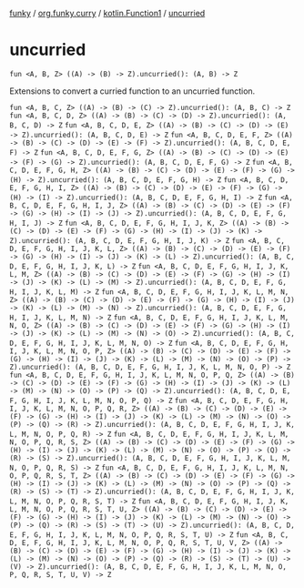 [funky](../../index.md) / [org.funky.curry](../index.md) / [kotlin.Function1](index.md) / [uncurried](.)

# uncurried

`fun <A, B, Z> ((A) -> (B) -> Z).uncurried(): (A, B) -> Z`

Extensions to convert a curried function to an uncurried function.

`fun <A, B, C, Z> ((A) -> (B) -> (C) -> Z).uncurried(): (A, B, C) -> Z`
`fun <A, B, C, D, Z> ((A) -> (B) -> (C) -> (D) -> Z).uncurried(): (A, B, C, D) -> Z`
`fun <A, B, C, D, E, Z> ((A) -> (B) -> (C) -> (D) -> (E) -> Z).uncurried(): (A, B, C, D, E) -> Z`
`fun <A, B, C, D, E, F, Z> ((A) -> (B) -> (C) -> (D) -> (E) -> (F) -> Z).uncurried(): (A, B, C, D, E, F) -> Z`
`fun <A, B, C, D, E, F, G, Z> ((A) -> (B) -> (C) -> (D) -> (E) -> (F) -> (G) -> Z).uncurried(): (A, B, C, D, E, F, G) -> Z`
`fun <A, B, C, D, E, F, G, H, Z> ((A) -> (B) -> (C) -> (D) -> (E) -> (F) -> (G) -> (H) -> Z).uncurried(): (A, B, C, D, E, F, G, H) -> Z`
`fun <A, B, C, D, E, F, G, H, I, Z> ((A) -> (B) -> (C) -> (D) -> (E) -> (F) -> (G) -> (H) -> (I) -> Z).uncurried(): (A, B, C, D, E, F, G, H, I) -> Z`
`fun <A, B, C, D, E, F, G, H, I, J, Z> ((A) -> (B) -> (C) -> (D) -> (E) -> (F) -> (G) -> (H) -> (I) -> (J) -> Z).uncurried(): (A, B, C, D, E, F, G, H, I, J) -> Z`
`fun <A, B, C, D, E, F, G, H, I, J, K, Z> ((A) -> (B) -> (C) -> (D) -> (E) -> (F) -> (G) -> (H) -> (I) -> (J) -> (K) -> Z).uncurried(): (A, B, C, D, E, F, G, H, I, J, K) -> Z`
`fun <A, B, C, D, E, F, G, H, I, J, K, L, Z> ((A) -> (B) -> (C) -> (D) -> (E) -> (F) -> (G) -> (H) -> (I) -> (J) -> (K) -> (L) -> Z).uncurried(): (A, B, C, D, E, F, G, H, I, J, K, L) -> Z`
`fun <A, B, C, D, E, F, G, H, I, J, K, L, M, Z> ((A) -> (B) -> (C) -> (D) -> (E) -> (F) -> (G) -> (H) -> (I) -> (J) -> (K) -> (L) -> (M) -> Z).uncurried(): (A, B, C, D, E, F, G, H, I, J, K, L, M) -> Z`
`fun <A, B, C, D, E, F, G, H, I, J, K, L, M, N, Z> ((A) -> (B) -> (C) -> (D) -> (E) -> (F) -> (G) -> (H) -> (I) -> (J) -> (K) -> (L) -> (M) -> (N) -> Z).uncurried(): (A, B, C, D, E, F, G, H, I, J, K, L, M, N) -> Z`
`fun <A, B, C, D, E, F, G, H, I, J, K, L, M, N, O, Z> ((A) -> (B) -> (C) -> (D) -> (E) -> (F) -> (G) -> (H) -> (I) -> (J) -> (K) -> (L) -> (M) -> (N) -> (O) -> Z).uncurried(): (A, B, C, D, E, F, G, H, I, J, K, L, M, N, O) -> Z`
`fun <A, B, C, D, E, F, G, H, I, J, K, L, M, N, O, P, Z> ((A) -> (B) -> (C) -> (D) -> (E) -> (F) -> (G) -> (H) -> (I) -> (J) -> (K) -> (L) -> (M) -> (N) -> (O) -> (P) -> Z).uncurried(): (A, B, C, D, E, F, G, H, I, J, K, L, M, N, O, P) -> Z`
`fun <A, B, C, D, E, F, G, H, I, J, K, L, M, N, O, P, Q, Z> ((A) -> (B) -> (C) -> (D) -> (E) -> (F) -> (G) -> (H) -> (I) -> (J) -> (K) -> (L) -> (M) -> (N) -> (O) -> (P) -> (Q) -> Z).uncurried(): (A, B, C, D, E, F, G, H, I, J, K, L, M, N, O, P, Q) -> Z`
`fun <A, B, C, D, E, F, G, H, I, J, K, L, M, N, O, P, Q, R, Z> ((A) -> (B) -> (C) -> (D) -> (E) -> (F) -> (G) -> (H) -> (I) -> (J) -> (K) -> (L) -> (M) -> (N) -> (O) -> (P) -> (Q) -> (R) -> Z).uncurried(): (A, B, C, D, E, F, G, H, I, J, K, L, M, N, O, P, Q, R) -> Z`
`fun <A, B, C, D, E, F, G, H, I, J, K, L, M, N, O, P, Q, R, S, Z> ((A) -> (B) -> (C) -> (D) -> (E) -> (F) -> (G) -> (H) -> (I) -> (J) -> (K) -> (L) -> (M) -> (N) -> (O) -> (P) -> (Q) -> (R) -> (S) -> Z).uncurried(): (A, B, C, D, E, F, G, H, I, J, K, L, M, N, O, P, Q, R, S) -> Z`
`fun <A, B, C, D, E, F, G, H, I, J, K, L, M, N, O, P, Q, R, S, T, Z> ((A) -> (B) -> (C) -> (D) -> (E) -> (F) -> (G) -> (H) -> (I) -> (J) -> (K) -> (L) -> (M) -> (N) -> (O) -> (P) -> (Q) -> (R) -> (S) -> (T) -> Z).uncurried(): (A, B, C, D, E, F, G, H, I, J, K, L, M, N, O, P, Q, R, S, T) -> Z`
`fun <A, B, C, D, E, F, G, H, I, J, K, L, M, N, O, P, Q, R, S, T, U, Z> ((A) -> (B) -> (C) -> (D) -> (E) -> (F) -> (G) -> (H) -> (I) -> (J) -> (K) -> (L) -> (M) -> (N) -> (O) -> (P) -> (Q) -> (R) -> (S) -> (T) -> (U) -> Z).uncurried(): (A, B, C, D, E, F, G, H, I, J, K, L, M, N, O, P, Q, R, S, T, U) -> Z`
`fun <A, B, C, D, E, F, G, H, I, J, K, L, M, N, O, P, Q, R, S, T, U, V, Z> ((A) -> (B) -> (C) -> (D) -> (E) -> (F) -> (G) -> (H) -> (I) -> (J) -> (K) -> (L) -> (M) -> (N) -> (O) -> (P) -> (Q) -> (R) -> (S) -> (T) -> (U) -> (V) -> Z).uncurried(): (A, B, C, D, E, F, G, H, I, J, K, L, M, N, O, P, Q, R, S, T, U, V) -> Z`